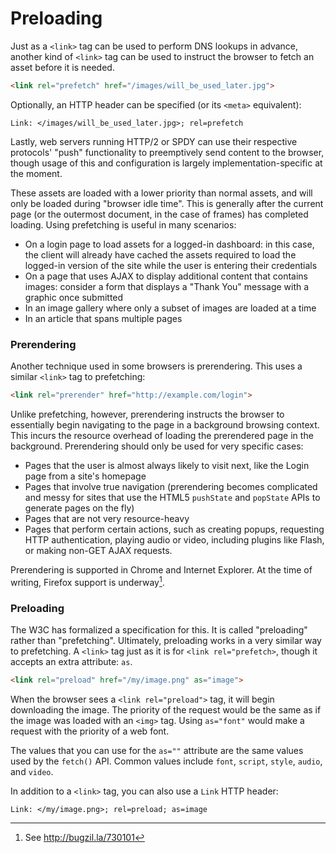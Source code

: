 # Preloading

Just as a `<link>` tag can be used to perform DNS lookups in advance, another kind of `<link>` tag can be used to instruct the browser to fetch an asset before it is needed.

```html
<link rel="prefetch" href="/images/will_be_used_later.jpg">
```

Optionally, an HTTP header can be specified (or its `<meta>` equivalent):

```
Link: </images/will_be_used_later.jpg>; rel=prefetch
```

Lastly, web servers running HTTP/2 or SPDY can use their respective protocols' "push" functionality to preemptively send content to the browser, though usage of this and configuration is largely implementation-specific at the moment.

These assets are loaded with a lower priority than normal assets, and will only be loaded during "browser idle time". This is generally after the current page (or the outermost document, in the case of frames) has completed loading. Using prefetching is useful in many scenarios:

- On a login page to load assets for a logged-in dashboard: in this case, the client will already have cached the assets required to load the logged-in version of the site while the user is entering their credentials
- On a page that uses AJAX to display additional content that contains images: consider a form that displays a "Thank You" message with a graphic once submitted
- In an image gallery where only a subset of images are loaded at a time
- In an article that spans multiple pages


### Prerendering

Another technique used in some browsers is prerendering. This uses a similar `<link>` tag to prefetching:

```html
<link rel="prerender" href="http://example.com/login">
```

Unlike prefetching, however, prerendering instructs the browser to essentially begin navigating to the page in a background browsing context. This incurs the resource overhead of loading the prerendered page in the background. Prerendering should only be used for very specific cases:

- Pages that the user is almost always likely to visit next, like the Login page from a site's homepage
- Pages that involve true navigation (prerendering becomes complicated and messy for sites that use the HTML5 `pushState` and `popState` APIs to generate pages on the fly)
- Pages that are not very resource-heavy
- Pages that perform certain actions, such as creating popups, requesting HTTP authentication, playing audio or video, including plugins like Flash, or making non-GET AJAX requests.

Prerendering is supported in Chrome and Internet Explorer. At the time of writing, Firefox support is underway[^1].

[^1]: See http://bugzil.la/730101


### Preloading

The W3C has formalized a specification for this. It is called "preloading" rather than "prefetching". Ultimately, preloading works in a very similar way to prefetching. A `<link>` tag just as it is for `<link rel="prefetch>`, though it accepts an extra attribute: `as`.

```html
<link rel="preload" href="/my/image.png" as="image">
```

When the browser sees a `<link rel="preload">` tag, it will begin downloading the image. The priority of the request would be the same as if the image was loaded with an `<img>` tag. Using `as="font"` would make a request with the priority of a web font.

The values that you can use for the `as=""` attribute are the same values used by the `fetch()` API. Common values include `font`, `script`, `style`, `audio`, and `video`.

In addition to a `<link>` tag, you can also use a `Link` HTTP header:

```
Link: </my/image.png>; rel=preload; as=image
```
